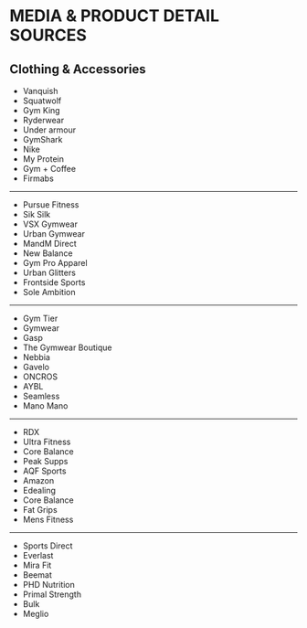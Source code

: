 # MEDIA & PRODUCT DETAIL SOURCES
## Clothing & Accessories

- Vanquish
- Squatwolf
- Gym King
- Ryderwear
- Under armour
- GymShark 
- Nike
- My Protein
- Gym + Coffee
- Firmabs
----
- Pursue Fitness
- Sik Silk
- VSX Gymwear
- Urban Gymwear
- MandM Direct
- New Balance
- Gym Pro Apparel
- Urban Glitters
- Frontside Sports
- Sole Ambition
----
- Gym Tier
- Gymwear
- Gasp
- The Gymwear Boutique
- Nebbia
- Gavelo
- ONCROS
- AYBL
- Seamless
- Mano Mano
---
- RDX
- Ultra Fitness
- Core Balance
- Peak Supps
- AQF Sports
- Amazon
- Edealing
- Core Balance
- Fat Grips
- Mens Fitness
---
- Sports Direct
- Everlast
- Mira Fit
- Beemat
- PHD Nutrition
- Primal Strength
- Bulk
- Meglio
